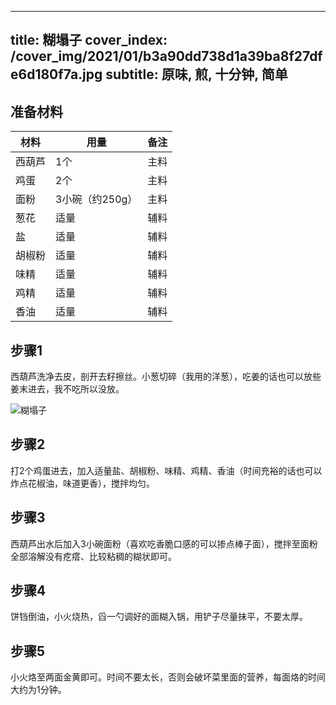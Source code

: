 
---
title: 糊塌子
cover_index: /cover_img/2021/01/b3a90dd738d1a39ba8f27dfe6d180f7a.jpg
subtitle: 原味, 煎, 十分钟, 简单
---

## 准备材料

| 材料     | 用量 | 备注|
| ------- | ----- | --- |
| 西葫芦 | 1个| 主料 |
| 鸡蛋 | 2个| 主料 |
| 面粉 | 3小碗（约250g）| 主料 |
| 葱花 | 适量| 辅料 |
| 盐 | 适量| 辅料 |
| 胡椒粉 | 适量| 辅料 |
| 味精 | 适量| 辅料 |
| 鸡精 | 适量| 辅料 |
| 香油 | 适量| 辅料 |

## 步骤1

西葫芦洗净去皮，剖开去籽擦丝。小葱切碎（我用的洋葱），吃姜的话也可以放些姜末进去，我不吃所以没放。

![糊塌子](https://i8.meishichina.com/attachment/recipe/201001/201001162201048.jpg?x-oss-process=style/p320) 

## 步骤2

打2个鸡蛋进去，加入适量盐、胡椒粉、味精、鸡精、香油（时间充裕的话也可以炸点花椒油，味道更香），搅拌均匀。

## 步骤3

西葫芦出水后加入3小碗面粉（喜欢吃香脆口感的可以掺点棒子面），搅拌至面粉全部溶解没有疙瘩、比较粘稠的糊状即可。

## 步骤4

饼铛倒油，小火烧热，舀一勺调好的面糊入锅，用铲子尽量抹平，不要太厚。

## 步骤5

小火烙至两面金黄即可。时间不要太长，否则会破坏菜里面的营养，每面烙的时间大约为1分钟。

